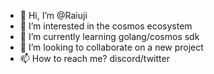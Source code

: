 - 👋 Hi, I’m @Raiuji
- 👀 I’m interested in the cosmos ecosystem
- 🌱 I’m currently learning golang/cosmos sdk  
- 💞️ I’m looking to collaborate on a new project
- 📫 How to reach me? discord/twitter

<!---
Raiuji/Raiuji is a ✨ special ✨ repository because its `README.md` (this file) appears on your GitHub profile.
You can click the Preview link to take a look at your changes.
--->
